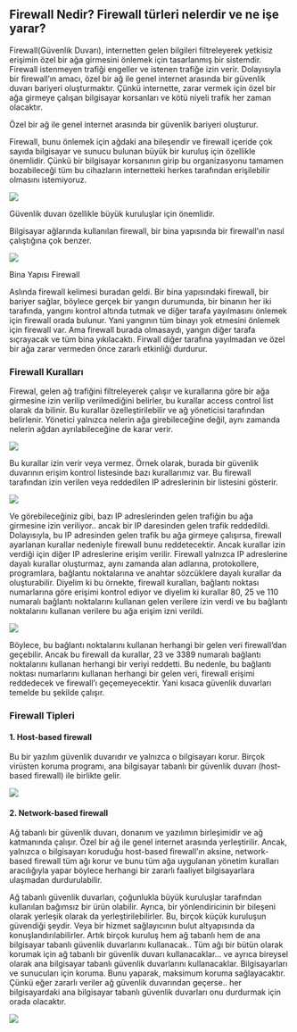 ## Firewall Nedir? Firewall türleri nelerdir ve ne işe yarar?

Firewall(Güvenlik Duvarı), internetten gelen bilgileri filtreleyerek yetkisiz erişimin özel bir ağa girmesini önlemek için tasarlanmış bir sistemdir. Firewall istenmeyen trafiği engeller ve istenen trafiğe izin verir. Dolayısıyla bir firewall’ın amacı, özel bir ağ ile genel internet arasında bir güvenlik duvarı bariyeri oluşturmaktır. Çünkü internette, zarar vermek için özel bir ağa girmeye çalışan bilgisayar korsanları ve kötü niyeli trafik her zaman olacaktır.

Özel bir ağ ile genel internet arasında bir güvenlik bariyeri oluşturur.

Firewall, bunu önlemek için ağdaki ana bileşendir ve firewall içeride çok sayıda bilgisayar ve sunucu bulunan büyük bir kuruluş için özellikle önemlidir. Çünkü bir bilgisayar korsanının girip bu organizasyonu tamamen bozabileceği tüm bu cihazların internetteki herkes tarafından erişilebilir olmasını istemiyoruz.

![](https://cdn.hashnode.com/res/hashnode/image/upload/v1653551598686/iDf2iIApi.png)

Güvenlik duvarı özellikle büyük kuruluşlar için önemlidir.

Bilgisayar ağlarında kullanılan firewall, bir bina yapısında bir firewall’ın nasıl çalıştığına çok benzer.

![](https://cdn.hashnode.com/res/hashnode/image/upload/v1653551600272/wSDVqpK1p.png)

Bina Yapısı Firewall

Aslında firewall kelimesi buradan geldi. Bir bina yapısındaki firewall, bir bariyer sağlar, böylece gerçek bir yangın durumunda, bir binanın her iki tarafında, yangını kontrol altında tutmak ve diğer tarafa yayılmasını önlemek için firewall orada bulunur. Yani yangının tüm binayı yok etmesini önlemek için firewall var. Ama firewall burada olmasaydı, yangın diğer tarafa sıçrayacak ve tüm bina yıkılacaktı. Firwall diğer tarafına yayılmadan ve özel bir ağa zarar vermeden önce zararlı etkinliği durdurur.

### Firewall Kuralları

Firewal, gelen ağ trafiğini filtreleyerek çalışır ve kurallarına göre bir ağa girmesine izin verilip verilmediğini belirler, bu kurallar access control list olarak da bilinir. Bu kurallar özelleştirilebilir ve ağ yöneticisi tarafından belirlenir. Yönetici yalnızca nelerin ağa girebileceğine değil, aynı zamanda nelerin ağdan ayrılabileceğine de karar verir.

![](https://cdn.hashnode.com/res/hashnode/image/upload/v1653551602173/G_T8mLNXz.png)

Bu kurallar izin verir veya vermez. Örnek olarak, burada bir güvenlik duvarının erişim kontrol listesinde bazı kurallarımız var. Bu firewall tarafından izin verilen veya reddedilen IP adreslerinin bir listesini gösterir.

![](https://cdn.hashnode.com/res/hashnode/image/upload/v1653551603831/wiUd4CODa.png)

Ve görebileceğiniz gibi, bazı IP adreslerinden gelen trafiğin bu ağa girmesine izin veriliyor.. ancak bir IP daresinden gelen trafik reddedildi. Dolayısıyla, bu IP adresinden gelen trafik bu ağa girmeye çalışırsa, firewall ayarlanan kurallar nedeniyle firewall bunu reddetecektir. Ancak kurallar izin verdiği için diğer IP adreslerine erişim verilir. Firewall yalnızca IP adreslerine dayalı kurallar oluşturmaz, aynı zamanda alan adlarına, protokollere, programlara, bağlantu noktalarına ve anahtar sözcüklere dayalı kurallar da oluşturabilir. Diyelim ki bu örnekte, firewall kuralları, bağlantı noktası numarlarına göre erişimi kontrol ediyor ve diyelim ki kurallar 80, 25 ve 110 numaralı bağlantı noktalarını kullanan gelen verilere izin verdi ve bu bağlantı noktalarını kullanan verilere bu ağa erişim izni verildi.

![](https://cdn.hashnode.com/res/hashnode/image/upload/v1653551605321/kHzES_pPM.png)

Böylece, bu bağlantı noktalarını kullanan herhangi bir gelen veri firewall’dan geçebilir. Ancak bu firewall da kurallar, 23 ve 3389 numaralı bağlantı noktalarını kullanan herhangi bir veriyi reddetti. Bu nedenle, bu bağlantı noktası numarlarını kullanan herhangi bir gelen veri, firewall erişimi reddedecek ve firewall’ı geçemeyecektir. Yani kısaca güvenlik duvarları temelde bu şekilde çalışır.

### **Firewall Tipleri**

#### 1\. Host-based firewall

Bu bir yazılım güvenlik duvarıdır ve yalnızca o bilgisayarı korur. Birçok virüsten koruma programı, ana bilgisayar tabanlı bir güvenlik duvarı (host-based firewall) ile birlikte gelir.

![](https://cdn.hashnode.com/res/hashnode/image/upload/v1653551606744/L9ILq4sg5.png)

#### 2\. Network-based firewall

Ağ tabanlı bir güvenlik duvarı, donanım ve yazılımın birleşimidir ve ağ katmanında çalışır. Özel bir ağ ile genel internet arasında yerleştirilir. Ancak, yalnızca o bilgisayarı koruduğu host-based firewall’ın aksine, network-based firewall tüm ağı korur ve bunu tüm ağa uygulanan yönetim kuralları aracılığıyla yapar böylece herhangi bir zararlı faaliyet bilgisayarlara ulaşmadan durdurulabilir.

Ağ tabanlı güvenlik duvarları, çoğunlukla büyük kuruluşlar tarafından kullanılan bağımsız bir ürün olabilir. Ayrıca, bir yönlendiricinin bir bileşeni olarak yerleşik olarak da yerleştirilebilirler. Bu, birçok küçük kuruluşun güvendiği şeydir. Veya bir hizmet sağlayıcının bulut altyapısında da konuşlandırılabilirler. Artık birçok kuruluş hem ağ tabanlı hem de ana bilgisayar tabanlı güvenlik duvarlarını kullanacak.. Tüm ağı bir bütün olarak korumak için ağ tabanlı bir güvenlik duvarı kullanacaklar… ve ayrıca bireysel olarak ana bilgisayar tabanlı güvenlik duvarlarını kullanacaklar. Bilgisayarları ve sunucuları için koruma. Bunu yaparak, maksimum koruma sağlayacaktır. Çünkü eğer zararlı veriler ağ güvenlik duvarından geçerse.. her bilgisayardaki ana bilgisayar tabanlı güvenlik duvarları onu durdurmak için orada olacaktır.

![](https://cdn.hashnode.com/res/hashnode/image/upload/v1653551608432/1zGZgdgJ0.png)